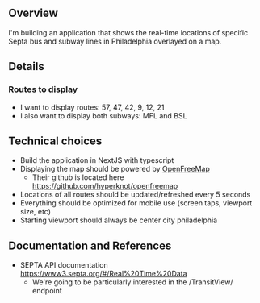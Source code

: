 ## Overview
I'm building an application that shows the real-time locations of specific Septa bus and subway lines in Philadelphia overlayed on a map.

## Details

### Routes to display
- I want to display routes: 57, 47, 42, 9, 12, 21
- I also want to display both subways: MFL and BSL

## Technical choices
- Build the application in NextJS with typescript
- Displaying the map should be powered by [OpenFreeMap](https://openfreemap.org)
    - Their github is located here https://github.com/hyperknot/openfreemap
- Locations of all routes should be updated/refreshed every 5 seconds
- Everything should be optimized for mobile use (screen taps, viewport size, etc)
- Starting viewport should always be center city philadelphia



## Documentation and References
- SEPTA API documentation https://www3.septa.org/#/Real%20Time%20Data
    - We're going to be particularly interested in the /TransitView/ endpoint
